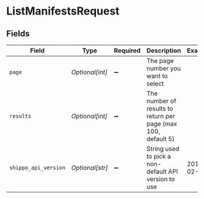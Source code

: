 # ListManifestsRequest


## Fields

| Field                                                         | Type                                                          | Required                                                      | Description                                                   | Example                                                       |
| ------------------------------------------------------------- | ------------------------------------------------------------- | ------------------------------------------------------------- | ------------------------------------------------------------- | ------------------------------------------------------------- |
| `page`                                                        | *Optional[int]*                                               | :heavy_minus_sign:                                            | The page number you want to select                            |                                                               |
| `results`                                                     | *Optional[int]*                                               | :heavy_minus_sign:                                            | The number of results to return per page (max 100, default 5) |                                                               |
| `shippo_api_version`                                          | *Optional[str]*                                               | :heavy_minus_sign:                                            | String used to pick a non-default API version to use          | 2018-02-08                                                    |
